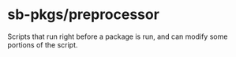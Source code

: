 # sb-pkgs/preprocessor

Scripts that run right before a package is run, and can modify some portions of the script.
